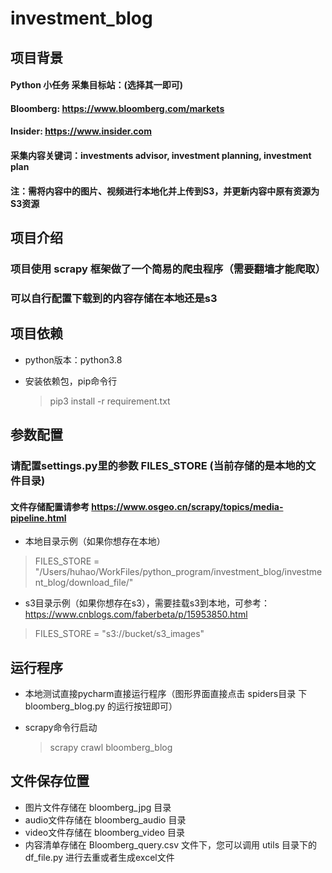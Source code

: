 # investment_blog

## 项目背景
#### Python 小任务 采集目标站：(选择其一即可)
#### Bloomberg:  https://www.bloomberg.com/markets
#### Insider:  https://www.insider.com     
#### 采集内容关键词：investments advisor, investment planning, investment plan 
#### 注：需将内容中的图片、视频进行本地化并上传到S3，并更新内容中原有资源为S3资源


## 项目介绍
### 项目使用 scrapy 框架做了一个简易的爬虫程序（需要翻墙才能爬取）
### 可以自行配置下载到的内容存储在本地还是s3


## 项目依赖

- python版本：python3.8

- 安装依赖包，pip命令行 
    > pip3 install -r requirement.txt


## 参数配置

### 请配置settings.py里的参数 FILES_STORE (当前存储的是本地的文件目录)
#### 文件存储配置请参考 https://www.osgeo.cn/scrapy/topics/media-pipeline.html
- 本地目录示例（如果你想存在本地）
> FILES_STORE = "/Users/huhao/WorkFiles/python_program/investment_blog/investment_blog/download_file/"
- s3目录示例（如果你想存在s3），需要挂载s3到本地，可参考：https://www.cnblogs.com/faberbeta/p/15953850.html
> FILES_STORE = "s3://bucket/s3_images"


## 运行程序
- 本地测试直接pycharm直接运行程序（图形界面直接点击 spiders目录 下 bloomberg_blog.py 的运行按钮即可）

- scrapy命令行启动
    > scrapy crawl bloomberg_blog


## 文件保存位置
- 图片文件存储在 bloomberg_jpg 目录
- audio文件存储在 bloomberg_audio 目录
- video文件存储在 bloomberg_video 目录
- 内容清单存储在 Bloomberg_query.csv 文件下，您可以调用 utils 目录下的 df_file.py 进行去重或者生成excel文件


